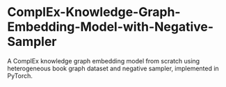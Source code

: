 # ComplEx-Knowledge-Graph-Embedding-Model-with-Negative-Sampler
A ComplEx knowledge graph embedding model from scratch using heterogeneous book graph dataset and negative sampler, implemented in PyTorch.
